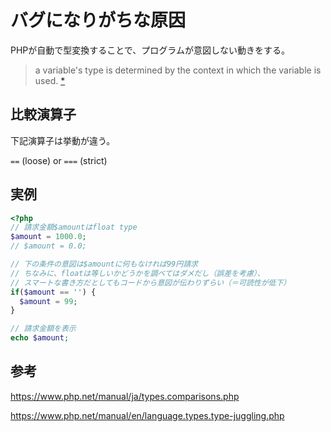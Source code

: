 # バグになりがちな原因
PHPが自動で型変換することで、プログラムが意図しない動きをする。

> a variable's type is determined by the context in which the variable is used. 
[*][type-juggling.php]

## 比較演算子
下記演算子は挙動が違う。

`==`  (loose) or `===` (strict)

## 実例
```php
<?php
// 請求金額$amountはfloat type
$amount = 1000.0;
// $amount = 0.0;

// 下の条件の意図は$amountに何もなければ99円請求
// ちなみに、floatは等しいかどうかを調べてはダメだし（誤差を考慮）、
// スマートな書き方だとしてもコードから意図が伝わりずらい（＝可読性が低下）
if($amount == '') {
  $amount = 99;
}

// 請求金額を表示
echo $amount;
```

## 参考
https://www.php.net/manual/ja/types.comparisons.php

https://www.php.net/manual/en/language.types.type-juggling.php

[type-juggling.php]: https://www.php.net/manual/en/language.types.type-juggling.php
